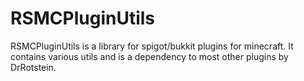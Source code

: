 # RSMCPluginUtils

RSMCPluginUtils is a library for spigot/bukkit plugins for minecraft. It contains various utils and is a dependency to most other plugins by DrRotstein.
